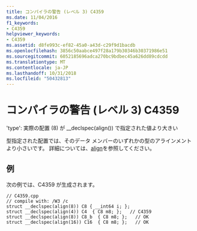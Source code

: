 ```yaml
---
title: コンパイラの警告 (レベル 3) C4359
ms.date: 11/04/2016
f1_keywords:
- C4359
helpviewer_keywords:
- C4359
ms.assetid: d8fe993c-ef82-45a0-a43d-c29f9d1bacdb
ms.openlocfilehash: 3856c50aabce497f28a179b30346b30371986e51
ms.sourcegitcommit: 6052185696adca270bc9bdbec45a626dd89cdcdd
ms.translationtype: MT
ms.contentlocale: ja-JP
ms.lasthandoff: 10/31/2018
ms.locfileid: "50432813"
---
```

# <a name="compiler-warning-level-3-c4359"></a>コンパイラの警告 (レベル 3) C4359

'type': 実際の配置 (8) が __declspec(align()) で指定された値より大きい

型指定された配置では、そのデータ メンバーのいずれかの型のアラインメントより小さいです。  詳細については、[align](../../cpp/align-cpp.md)を参照してください。

## <a name="example"></a>例

次の例では、C4359 が生成されます。

```
// C4359.cpp
// compile with: /W3 /c
struct __declspec(align(8)) C8 { __int64 i; };
struct __declspec(align(4)) C4  { C8 m8; };   // C4359
struct __declspec(align(8)) C8_b  { C8 m8; };   // OK
struct __declspec(align(16)) C16  { C8 m8; };   // OK
```